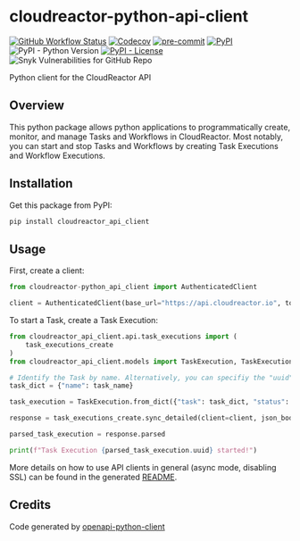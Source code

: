 # cloudreactor-python-api-client

[![GitHub Workflow Status](https://img.shields.io/github/workflow/status/CloudReactor/cloudreactor-python-api-client/CI)](https://github.com/CloudReactor/cloudreactor-python-api-client/actions/workflows/ci.yml)
[![Codecov](https://img.shields.io/codecov/c/github/CloudReactor/cloudreactor-python-api-client)](https://app.codecov.io/github/CloudReactor/cloudreactor-python-api-client)
[![pre-commit](https://img.shields.io/badge/pre--commit-enabled-brightgreen?logo=pre-commit&logoColor=white)](https://github.com/pre-commit/pre-commit)
[![PyPI](https://img.shields.io/pypi/v/cloudreactor-api-client)](https://pypi.org/project/cloudreactor-api-client/)
![PyPI - Python Version](https://img.shields.io/pypi/pyversions/cloudreactor-api-client)
[![PyPI - License](https://img.shields.io/pypi/l/cloudreactor-api-client)](https://opensource.org/licenses/BSD-2-Clause)
![Snyk Vulnerabilities for GitHub Repo](https://img.shields.io/snyk/vulnerabilities/github/CloudReactor/cloudreactor-python-api-client)


Python client for the CloudReactor API

## Overview

This python package allows python applications to programmatically
create, monitor, and manage Tasks and Workflows in CloudReactor. Most
notably, you can start and stop Tasks and Workflows by creating Task
Executions and Workflow Executions.

## Installation

Get this package from PyPI:

```bash
pip install cloudreactor_api_client
```

## Usage

First, create a client:

```python
from cloudreactor-python_api_client import AuthenticatedClient

client = AuthenticatedClient(base_url="https://api.cloudreactor.io", token="YOUR_API_KEY")

```

To start a Task, create a Task Execution:

```python
from cloudreactor_api_client.api.task_executions import (
    task_executions_create
)
from cloudreactor_api_client.models import TaskExecution, TaskExecutionStatus

# Identify the Task by name. Alternatively, you can specifiy the "uuid".
task_dict = {"name": task_name}

task_execution = TaskExecution.from_dict({"task": task_dict, "status": TaskExecutionStatus.MANUALLY_STARTED})

response = task_executions_create.sync_detailed(client=client, json_body=task_execution)

parsed_task_execution = response.parsed

print(f"Task Execution {parsed_task_execution.uuid} started!")

```

More details on how to use API clients in general (async mode, disabling SSL)
can be found in the generated [README](cloudreactor-api-client/README.md).


## Credits

Code generated by [openapi-python-client](https://github.com/openapi-generators/openapi-python-client)
